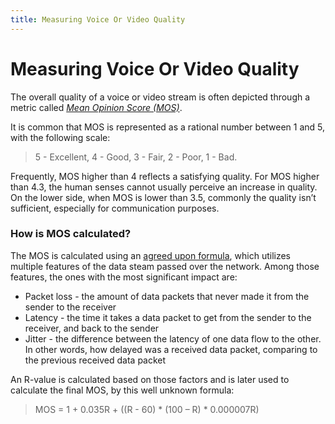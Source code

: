 ```yaml
---
title: Measuring Voice Or Video Quality
---
```


# Measuring Voice Or Video Quality

The overall quality of a voice or video stream is often depicted through a metric called [*Mean Opinion Score (MOS)*](https://en.wikipedia.org/wiki/Mean_opinion_score).

It is common that MOS is represented as a rational number between 1 and 5, with the following scale: 
> 5 - Excellent, 4 - Good, 3 - Fair, 2 - Poor, 1 - Bad.

Frequently, MOS higher than 4 reflects a satisfying quality. For MOS higher than 4.3, the human senses cannot usually perceive an increase in quality. On the lower side, when MOS is lower than 3.5, commonly the quality isn’t sufficient, especially for communication purposes.


### How is MOS calculated?

The MOS is calculated using an [agreed upon formula](https://docs.telcobridges.com/tbwiki/MOS), which utilizes multiple features of the data steam passed over the network. Among those features, the ones with the most significant impact are: 
* Packet loss - the amount of data packets that never made it from the sender to the receiver
* Latency - the time it takes a data packet to get from the sender to the receiver, and back to the sender
* Jitter - the difference between the latency of one data flow to the other. In other words, how delayed was a received data packet, comparing to the previous received data packet

An R-value is calculated based on those factors and is later used to calculate the final MOS, by this well unknown formula:  
> MOS = 1 + 0.035R + ((R - 60) * (100 – R) * 0.000007R)

